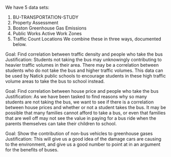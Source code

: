 We have 5 data sets:
1) BU-TRANSPORTATION-STUDY
2) Property Assessment
3) Boston Greenhouse Gas Emissions
4) Public Works Active Work Zones
5) Traffic Count Locations
We combine these in three ways, documented below.

Goal: Find correlation between traffic density and people who take the bus
Justification: Students not taking the bus may unknowingly contributing to heavier traffic volumes in their area. There may be a correlation between students who do not take the bus and higher traffic volumes. This data can be used by Natick public schools to encourage students in these high traffic volume areas to take the bus to school instead. 

Goal: Find correlation between house price and people who take the bus
Justification: As we have been tasked to find reasons why so many students are not taking the bus, we want to see if there is a correlation between house prices and whether or not a student takes the bus. It may be possible that many families cannot afford to take a bus, or even that families that are well off may not see the value in paying for a bus ride when the parents themselves can take their children to school. 

Goal: Show the contribution of non-bus vehicles to greenhouse gases
Justification: This will give us a good idea of the damage cars are causing to the environment, and give us a good number to point at in an argument for the benefits of buses.
